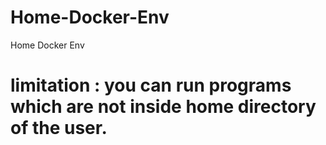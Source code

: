 # Home-Docker-Env
Home Docker Env

# limitation : you can run programs which are not inside home directory of the user.
